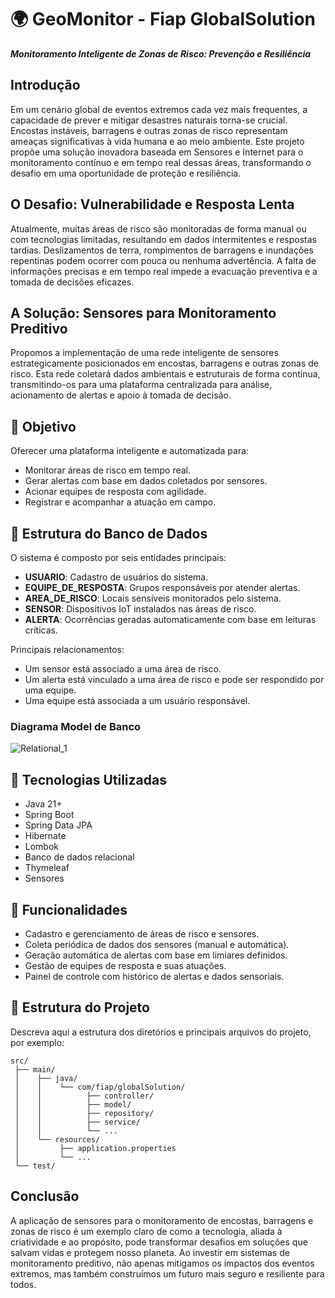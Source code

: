 # 🌍 GeoMonitor - Fiap GlobalSolution

***Monitoramento Inteligente de Zonas de Risco: Prevenção e Resiliência***

## Introdução

Em um cenário global de eventos extremos cada vez mais frequentes, a capacidade de prever e mitigar desastres naturais torna-se crucial. Encostas instáveis, barragens e outras zonas de risco representam ameaças significativas à vida humana e ao meio ambiente. Este projeto propõe uma solução inovadora baseada em Sensores e Internet para o monitoramento contínuo e em tempo real dessas áreas, transformando o desafio em uma oportunidade de proteção e resiliência.

## O Desafio: Vulnerabilidade e Resposta Lenta

Atualmente, muitas áreas de risco são monitoradas de forma manual ou com tecnologias limitadas, resultando em dados intermitentes e respostas tardias. Deslizamentos de terra, rompimentos de barragens e inundações repentinas podem ocorrer com pouca ou nenhuma advertência. A falta de informações precisas e em tempo real impede a evacuação preventiva e a tomada de decisões eficazes.

## A Solução: Sensores para Monitoramento Preditivo

Propomos a implementação de uma rede inteligente de sensores estrategicamente posicionados em encostas, barragens e outras zonas de risco. Esta rede coletará dados ambientais e estruturais de forma contínua, transmitindo-os para uma plataforma centralizada para análise, acionamento de alertas e apoio à tomada de decisão.

## 🎯 Objetivo

Oferecer uma plataforma inteligente e automatizada para:
- Monitorar áreas de risco em tempo real.
- Gerar alertas com base em dados coletados por sensores.
- Acionar equipes de resposta com agilidade.
- Registrar e acompanhar a atuação em campo.

## 🧱 Estrutura do Banco de Dados

O sistema é composto por seis entidades principais:

- **USUARIO**: Cadastro de usuários do sistema.
- **EQUIPE_DE_RESPOSTA**: Grupos responsáveis por atender alertas.
- **AREA_DE_RISCO**: Locais sensíveis monitorados pelo sistema.
- **SENSOR**: Dispositivos IoT instalados nas áreas de risco.
- **ALERTA**: Ocorrências geradas automaticamente com base em leituras críticas.

Principais relacionamentos:
- Um sensor está associado a uma área de risco.
- Um alerta está vinculado a uma área de risco e pode ser respondido por uma equipe.
- Uma equipe está associada a um usuário responsável.

### Diagrama Model de Banco

![Relational_1](https://github.com/user-attachments/assets/75f40d2b-7d39-4206-b48d-128ba2172790)

## 🔧 Tecnologias Utilizadas

- Java 21+
- Spring Boot
- Spring Data JPA
- Hibernate
- Lombok
- Banco de dados relacional
- Thymeleaf 
- Sensores

## 🚨 Funcionalidades

- Cadastro e gerenciamento de áreas de risco e sensores.
- Coleta periódica de dados dos sensores (manual e automática).
- Geração automática de alertas com base em limiares definidos.
- Gestão de equipes de resposta e suas atuações.
- Painel de controle com histórico de alertas e dados sensoriais.

## 📁 Estrutura do Projeto

Descreva aqui a estrutura dos diretórios e principais arquivos do projeto, por exemplo:

```
src/
 ├── main/
 │    ├── java/
 │    │    └── com/fiap/globalSolution/
 │    │          ├── controller/
 │    │          ├── model/
 │    │          ├── repository/
 │    │          ├── service/
 │    │          └── ...
 │    └── resources/
 │         ├── application.properties
 │         └── ...
 └── test/
```

## Conclusão

A aplicação de sensores  para o monitoramento de encostas, barragens e zonas de risco é um exemplo claro de como a tecnologia, aliada à criatividade e ao propósito, pode transformar desafios em soluções que salvam vidas e protegem nosso planeta. Ao investir em sistemas de monitoramento preditivo, não apenas mitigamos os impactos dos eventos extremos, mas também construímos um futuro mais seguro e resiliente para todos.
